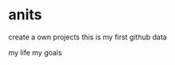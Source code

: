 # anits
create a own projects
this is my first github data 
<html>
  <head>
    <title>
      my world
    </title>
  </head>
  <body>
    my life my goals
  </body>
  </html>
  
